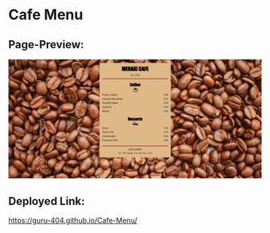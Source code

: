 # Cafe Menu

## Page-Preview:
![Cafe Menu WebPage](preview.png)

## Deployed Link:
https://guru-404.github.io/Cafe-Menu/